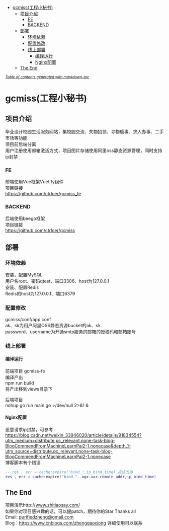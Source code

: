 <!--
 * @Descripttion: 
 * @version: 
 * @Author: Zheng Gaoxiong
 * @Date: 2020-06-06 20:32:27
 * @LastEditors: Zheng Gaoxiong
 * @LastEditTime: 2020-06-06 20:34:21
--> 
- [gcmiss(工程小秘书)](#gcmiss工程小秘书)
  - [项目介绍](#项目介绍)
    - [FE](#fe)
    - [BACKEND](#backend)
  - [部署](#部署)
    - [环境依赖](#环境依赖)
    - [配置修改](#配置修改)
    - [线上部署](#线上部署)
      - [编译运行](#编译运行)
      - [Nginx配置](#nginx配置)
  - [The End](#the-end)

<small><i><a href='http://ecotrust-canada.github.io/markdown-toc/'>Table of contents generated with markdown-toc</a></i></small>

# gcmiss(工程小秘书)  
## 项目介绍  
毕业设计校园生活服务网站，集校园交流、失物招领、寻物启事、求人办事、二手市场等功能  
项目前后端分离  
用户注册使用邮箱激活方式，项目图片存储使用阿里oss静态资源管理，同时支持ip封禁

### FE  
前端使用Vue框架Vuetify组件    
项目链接  
https://github.com/ctrlcer/gcmiss_fe  

### BACKEND  
后端使用beego框架  
项目链接  
https://github.com/ctrlcer/gcmiss  

## 部署  
### 环境依赖  
安装，配置MySQL  
用户名root、密码qtest、端口3306、host为127.0.0.1  
安装、配置Redis  
Redis的host为127.0.0.1、端口6379  

### 配置修改  
gcmiss/conf/app.conf  
ak、sk为用户阿里OSS静态资源bucket的ak、sk  
password、username为开通smtp服务的邮箱的授权码和邮箱账号  

### 线上部署  

#### 编译运行  
前端项目 gcmiss-fe  
编译产出  
npm run build  
将产出移到views目录下

后端项目  
nohup go run main.go  >/dev/null 2>&1 &  

#### Nginx配置  
恶意请求ip封禁，可参考    
https://blog.csdn.net/weixin_33946020/article/details/91834554?utm_medium=distribute.pc_relevant.none-task-blog-BlogCommendFromMachineLearnPai2-1.nonecase&depth_1-utm_source=distribute.pc_relevant.none-task-blog-BlogCommendFromMachineLearnPai2-1.nonecase  
博客脚本有个错误  
```lua
-- res , err = cache:expire("bind_",ip_bind_time) 应该改为
res , err = cache:expire("bind_"..ngx.var.remote_addr,ip_bind_time)
```
## The End
项目演示http://www.zhitiaosay.com/  
如果你对项目感兴趣的话，可以提patch，期待你的Star 
Thanks all  
Email: purifiedzheng@gmail.com  
Blog：https://www.cnblogs.com/zhenggaoxiong
详细使用可以联系
